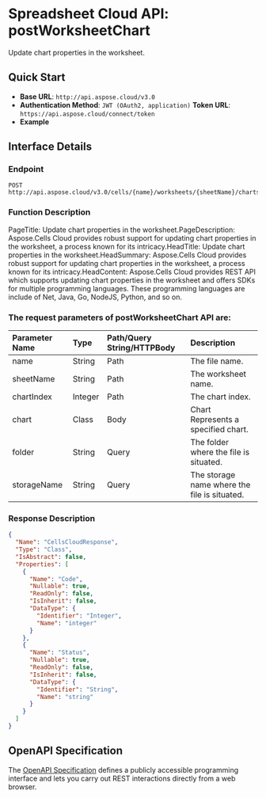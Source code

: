 # **Spreadsheet Cloud API: postWorksheetChart**

Update chart properties in the worksheet. 


## **Quick Start**

- **Base URL**: `http://api.aspose.cloud/v3.0`
- **Authentication Method**: `JWT (OAuth2, application)`  **Token URL**: `https://api.aspose.cloud/connect/token`
- **Example** 

## **Interface Details**

### **Endpoint** 

```
POST http://api.aspose.cloud/v3.0/cells/{name}/worksheets/{sheetName}/charts/{chartIndex}
```
### **Function Description**
PageTitle: Update chart properties in the worksheet.PageDescription: Aspose.Cells Cloud provides robust support for updating chart properties in the worksheet, a process known for its intricacy.HeadTitle: Update chart properties in the worksheet.HeadSummary: Aspose.Cells Cloud provides robust support for updating chart properties in the worksheet, a process known for its intricacy.HeadContent: Aspose.Cells Cloud provides REST API which supports updating chart properties in the worksheet and offers SDKs for multiple programming languages. These programming languages are include of Net, Java, Go, NodeJS, Python, and so on.

### The request parameters of **postWorksheetChart** API are: 

| Parameter Name | Type | Path/Query String/HTTPBody | Description | 
| :- | :- | :- |:- | 
|name|String|Path|The file name.|
|sheetName|String|Path|The worksheet name.|
|chartIndex|Integer|Path|The chart index.|
|chart|Class|Body|Chart Represents a specified chart.|
|folder|String|Query|The folder where the file is situated.|
|storageName|String|Query|The storage name where the file is situated.|

### **Response Description**
```json
{
  "Name": "CellsCloudResponse",
  "Type": "Class",
  "IsAbstract": false,
  "Properties": [
    {
      "Name": "Code",
      "Nullable": true,
      "ReadOnly": false,
      "IsInherit": false,
      "DataType": {
        "Identifier": "Integer",
        "Name": "integer"
      }
    },
    {
      "Name": "Status",
      "Nullable": true,
      "ReadOnly": false,
      "IsInherit": false,
      "DataType": {
        "Identifier": "String",
        "Name": "string"
      }
    }
  ]
}
```


## OpenAPI Specification

The [OpenAPI Specification](https://reference.aspose.cloud/cells/#/ChartsController/PostWorksheetChart) defines a publicly accessible programming interface and lets you carry out REST interactions directly from a web browser.
